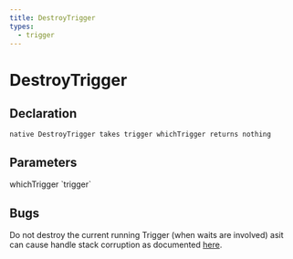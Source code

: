 ```yaml
---
title: DestroyTrigger
types:
  - trigger
---
```


# DestroyTrigger

## Declaration

```
native DestroyTrigger takes trigger whichTrigger returns nothing
```

## Parameters
<dl>
  <dt>whichTrigger `trigger`</dt>
  <dd></dd>
</dl>

## Bugs 
Do not destroy the current running Trigger (when waits are involved) asit can cause handle stack corruption as documented [here](http://www.wc3c.net/showthread.php?t=110519).